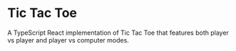# Tic Tac Toe

A TypeScript React implementation of Tic Tac Toe that features both player vs player and player vs computer modes.